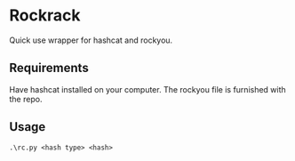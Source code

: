 # Rockrack
Quick use wrapper for hashcat and rockyou.

## Requirements
Have hashcat installed on your computer. The rockyou file is furnished with the repo.

## Usage
`.\rc.py <hash type> <hash>`
